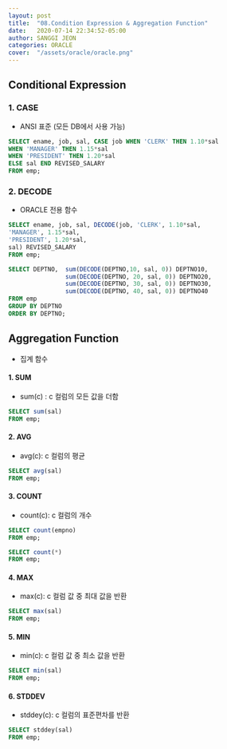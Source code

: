```yaml
---
layout: post
title:  "08.Condition Expression & Aggregation Function"
date:   2020-07-14 22:34:52-05:00
author: SANGGI JEON
categories: ORACLE
cover:  "/assets/oracle/oracle.png"
---
```

## Conditional Expression

### 1. CASE

- ANSI 표준 (모든 DB에서 사용 가능)

```sql
SELECT ename, job, sal, CASE job WHEN 'CLERK' THEN 1.10*sal
WHEN 'MANAGER' THEN 1.15*sal
WHEN 'PRESIDENT' THEN 1.20*sal
ELSE sal END REVISED_SALARY
FROM emp;
```

### 2. DECODE

- ORACLE 전용 함수

```sql
SELECT ename, job, sal, DECODE(job, 'CLERK', 1.10*sal,
'MANAGER', 1.15*sal,
'PRESIDENT', 1.20*sal,
sal) REVISED_SALARY
FROM emp;
```

```sql
SELECT DEPTNO,	sum(DECODE(DEPTNO,10, sal, 0)) DEPTNO10,
				sum(DECODE(DEPTNO, 20, sal, 0)) DEPTNO20,
				sum(DECODE(DEPTNO, 30, sal, 0)) DEPTNO30,
				sum(DECODE(DEPTNO, 40, sal, 0)) DEPTNO40
FROM emp
GROUP BY DEPTNO
ORDER BY DEPTNO;
```



## Aggregation Function

- 집계 함수

#### 1. SUM

- sum(c) : c 컬럼의 모든 값을 더함

```sql
SELECT sum(sal)
FROM emp;
```

#### 2. AVG

- avg(c): c 컬럼의 평균

```sql
SELECT avg(sal)
FROM emp;
```

#### 3. COUNT

- count(c): c 컬럼의 개수

```sql
SELECT count(empno)
FROM emp;
```

```sql
SELECT count(*)
FROM emp;
```

#### 4. MAX

- max(c): c 컬럼 값 중 최대 값을 반환

``` sql
SELECT max(sal)
FROM emp;
```

#### 5. MIN

- min(c): c 컬럼 값 중 최소 값을 반환

```sql
SELECT min(sal)
FROM emp;
```

#### 6. STDDEV

- stddey(c): c 컬럼의 표준편차를 반환

```sql
SELECT stddey(sal)
FROM emp;
```
